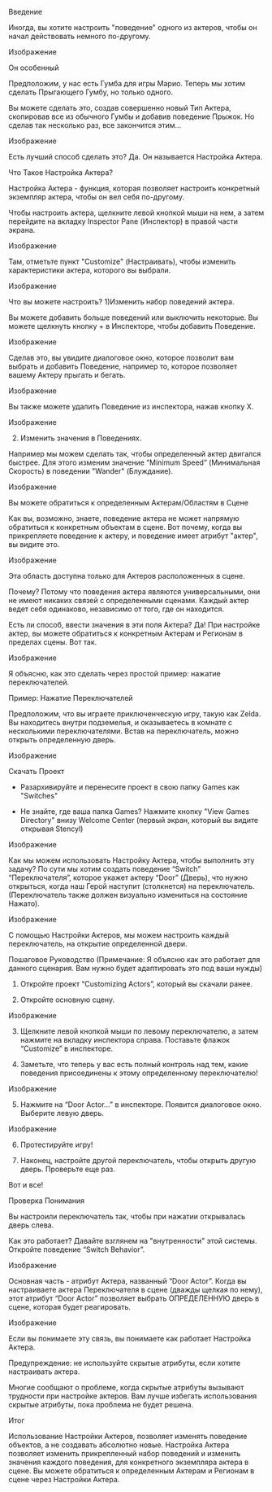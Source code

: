 Введение

Иногда, вы хотите настроить "поведение" одного из актеров, чтобы он начал действовать немного по-другому.

Изображение

Он особенный


Предположим, у нас есть Гумба для игры Марио. Теперь мы хотим сделать Прыгающего Гумбу, но только одного.

Вы можете сделать это, создав совершенно новый Тип Актера, скопировав все из обычного Гумбы и добавив поведение Прыжок. Но сделав так несколько раз, все закончится этим...

Изображение


Есть лучший способ сделать это? Да. Он называется Настройка Актера.

Что Такое Настройка Актера?

Настройка Актера - функция, которая позволяет настроить конкретный экземпляр актера, чтобы он вел себя по-другому.

Чтобы настроить актера, щелкните левой кнопкой мыши на нем, а затем перейдите на вкладку Inspector Pane (Инспектор) в правой части экрана.

Изображение


Там, отметьте пункт "Customize" (Настраивать), чтобы изменить характеристики актера, которого вы выбрали.

Изображение


Что вы можете настроить?
1)Изменить набор поведений актера.

Вы можете добавить больше поведений или выключить некоторые. Вы можете щелкнуть кнопку + в Инспекторе, чтобы добавить Поведение.

Изображение


Сделав это, вы увидите диалоговое окно, которое позволит вам выбрать и добавить Поведение, например то, которое позволяет вашему Актеру прыгать и бегать.

Изображение


Вы также можете удалить Поведение из инспектора, нажав кнопку Х.

Изображение


2) Изменить значения в Поведениях.

Например мы можем сделать так, чтобы определенный актер двигался быстрее. Для этого изменим значение “Minimum Speed” (Минимальная Скорость) в поведении "Wander" (Блуждание).

Изображение


Вы можете обратиться к определенным Актерам/Областям в Сцене

Как вы, возможно, знаете, поведение актера не может напрямую обратиться к конкретным объектам в сцене. Вот почему, когда вы прикрепляете поведение к актеру, и поведение имеет атрибут "актер", вы видите это.

Изображение

Эта область доступна только для Актеров расположенных в сцене.

Почему? Потому что поведения актера являются универсальными, они не имеют никаких связей с определенными сценами. Каждый актер ведет себя одинаково, независимо от того, где он находится.

Есть ли способ, ввести значения в эти поля Актера? Да! При настройке актер, вы можете обратиться к конкретным Актерам и Регионам в пределах сцены. Вот так.

Изображение


Я объясню, как это сделать через простой пример: нажатие переключателей.

Пример: Нажатие Переключателей

Предположим, что вы играете приключенческую игру, такую как Zelda. Вы находитесь внутри подземелья, и оказываетесь в комнате с несколькими переключателями. Встав на переключатель, можно открыть определенную дверь.

Изображение

Скачать Проект

- Разархивируйте и перенесите проект в свою папку Games как "Switches"

- Не знайте, где ваша папка Games? Нажмите кнопку "View Games Directory" внизу Welcome Center (первый экран, который вы видите открывая Stencyl)

Изображение


Как мы можем использовать Настройку Актера, чтобы выполнить эту задачу?
По сути мы хотим создать поведение “Switch” “Переключателя”, которое укажет актеру “Door” (Дверь), что нужно открыться, когда наш Герой наступит (столкнется) на переключатель. (Переключатель также должен визуально измениться на состояние Нажато).

Изображение


С помощью Настройки Актеров, мы можем настроить каждый переключатель, на открытие определенной двери.

Пошаговое Руководство
(Примечание: Я объясню как это работает для данного сценария. Вам нужно будет адаптировать это под ваши нужды)

1) Откройте проект “Customizing Actors”, который вы скачали ранее.

2) Откройте основную сцену.

Изображение


3) Щелкните левой кнопкой мыши по левому переключателю, а затем нажмите на вкладку инспектора справа. Поставьте флажок “Customize” в инспекторе.

4) Заметьте, что теперь у вас есть полный контроль над тем, какие поведения присоединены к этому определенному переключателю!

Изображение


5) Нажмите на “Door Actor...” в инспекторе. Появится диалоговое окно. Выберите левую дверь.

Изображение


6) Протестируйте игру!

7) Наконец, настройте другой переключатель, чтобы открыть другую дверь. Проверьте еще раз.

Вот и все!

Проверка Понимания

Вы настроили переключатель так, чтобы при нажатии открывалась дверь слева.

Как это работает? Давайте взглянем на "внутренности" этой системы. Откройте поведение “Switch Behavior”.

Изображение


Основная часть - атрибут Актера, названный “Door Actor”. Когда вы настраиваете актера Переключателя в сцене (дважды щелкая по нему), этот атрибут “Door Actor” позволяет выбрать ОПРЕДЕЛЕННУЮ дверь в сцене, которая будет реагировать.

Изображение


Если вы понимаете эту связь, вы понимаете как работает Настройка Актера.


Предупреждение: не используйте скрытые атрибуты, если хотите настраивать актера.

Многие сообщают о проблеме, когда скрытые атрибуты вызывают трудности при настройке актеров. Вам лучше избегать использования скрытые атрибуты, пока проблема не будет решена.

Итог

Использование Настройки Актеров, позволяет изменять поведение объектов, а не создавать абсолютно новые.
Настройка Актера позволяет изменить прикрепленный набор поведений и изменить значения каждого поведения, для конкретного экземпляра актера в сцене.
Вы можете обратиться к определенным Актерам и Регионам в сцене через Настройки Актера.
